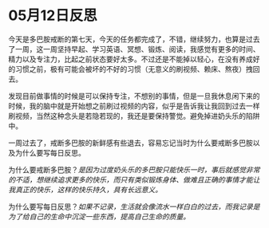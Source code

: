 # 05月12日反思
今天是多巴胺戒断的第七天，今天的任务都完成了，不错，继续努力，也算是过去了一周，这一周坚持早起、学习英语、冥想、锻炼、阅读，我感觉有更多的时间、精力以及专注力，比起之前状态要好太多。不过还是不能掉以轻心，在没有养成好的习惯之前，极有可能会被坏的不好的习惯（无意义的刷视频、赖床、熬夜）拽回去。

发现目前做事情的时候是可以保持专注，不想别的事情，但是一旦我休息闲下来的时候，我的脑中就是开始想之前刷过视频的内容，似乎是告诉我让我回到过去一样刷视频，当然这种念头是若隐若现的，我还是要保持警觉。避免掉进奶头乐的陷阱中。

一周过去了，戒断多巴胺的新鲜感有些退去，容易忘记当时为什么要戒断多巴胺以及为什么要写每日反思。

为什么要戒断多巴胺？*是因为过度奶头乐的多巴胺只能快乐一时，事后就感觉非常的不适，想继续追求更多的快乐，而只有类似锻炼身体、做难且正确的事情才能让我真正的快乐，这样的快乐持久，具有长远意义。*

为什么要写每日反思？*如果不记录，生活就会像流水一样白白的过去，而我记录是为了给自己的生命中沉淀一些东西，提高自己生命的质量。*
